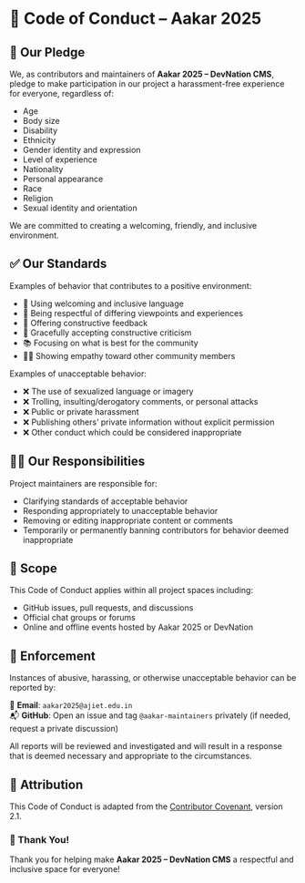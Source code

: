 # 📜 Code of Conduct – Aakar 2025

## 👋 Our Pledge

We, as contributors and maintainers of **Aakar 2025 – DevNation CMS**, pledge to make participation in our project a harassment-free experience for everyone, regardless of:

- Age  
- Body size  
- Disability  
- Ethnicity  
- Gender identity and expression  
- Level of experience  
- Nationality  
- Personal appearance  
- Race  
- Religion  
- Sexual identity and orientation  

We are committed to creating a welcoming, friendly, and inclusive environment.

## ✅ Our Standards

Examples of behavior that contributes to a positive environment:

- 💬 Using welcoming and inclusive language  
- 🤝 Being respectful of differing viewpoints and experiences  
- 🧠 Offering constructive feedback  
- 🙌 Gracefully accepting constructive criticism  
- 📚 Focusing on what is best for the community  
- 🧑‍🏫 Showing empathy toward other community members

Examples of unacceptable behavior:

- ❌ The use of sexualized language or imagery  
- ❌ Trolling, insulting/derogatory comments, or personal attacks  
- ❌ Public or private harassment  
- ❌ Publishing others’ private information without explicit permission  
- ❌ Other conduct which could be considered inappropriate

## 🧑‍⚖️ Our Responsibilities

Project maintainers are responsible for:

- Clarifying standards of acceptable behavior  
- Responding appropriately to unacceptable behavior  
- Removing or editing inappropriate content or comments  
- Temporarily or permanently banning contributors for behavior deemed inappropriate

## 📝 Scope

This Code of Conduct applies within all project spaces including:

- GitHub issues, pull requests, and discussions  
- Official chat groups or forums  
- Online and offline events hosted by Aakar 2025 or DevNation

## 🚨 Enforcement

Instances of abusive, harassing, or otherwise unacceptable behavior can be reported by:

📧 **Email**: `aakar2025@ajiet.edu.in`  
📬 **GitHub**: Open an issue and tag `@aakar-maintainers` privately (if needed, request a private discussion)  

All reports will be reviewed and investigated and will result in a response that is deemed necessary and appropriate to the circumstances.

## 🙏 Attribution

This Code of Conduct is adapted from the [Contributor Covenant](https://www.contributor-covenant.org/), version 2.1.

### 💚 Thank You!

Thank you for helping make **Aakar 2025 – DevNation CMS** a respectful and inclusive space for everyone!